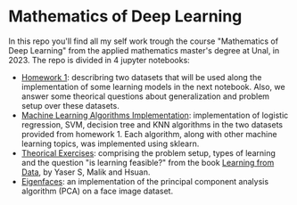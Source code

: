 # Mathematics of Deep Learning
In this repo you'll find all my self work trough the course "Mathematics of Deep Learning" from the applied mathematics master's degree at Unal, in 2023. The repo is divided in 4 jupyter notebooks: 
<ul>
  <li><a href='https://github.com/edsotom/mathematics_of_deep_learning/blob/master/First_HW.ipynb' target='_blank'>Homework 1</a>: describring two datasets that will be used along the implementation of some learning models in the next notebook. Also, we answer some theorical questions about generalization and problem setup over these datasets.<br>
  <li><a href='https://github.com/edsotom/mathematics_of_deep_learning/blob/master/ML_algorithms_implementation.ipynb' target='_blank'>Machine Learning Algorithms Implementation</a>: implementation of logistic regression, SVM, decision tree and KNN algorithms in the two datasets provided from homework 1. Each algorithm, along with other machine learning topics, was implemented using sklearn.<br>
  <li><a href='https://github.com/edsotom/mathematics_of_deep_learning/blob/master/theoretical_exercises.ipynb' target='_blank'>Theorical Exercises</a>: comprising the problem setup, types of learning and the question "is learning feasible?" from the book <a href='https://work.caltech.edu/textbook.html' target='_blank'>Learning from Data</a>, by Yaser S, Malik and Hsuan.
  <li><a href='https://github.com/edsotom/mathematics_of_deep_learning/blob/master/eigen_faces.ipynb' target='_blank'>Eigenfaces</a>: an implementation of the principal component analysis algorithm (PCA) on a face image dataset.
</ul>
